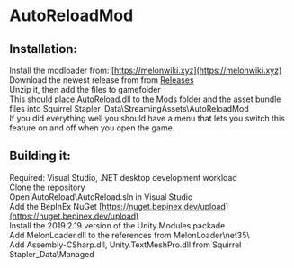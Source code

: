 # AutoReloadMod
## Installation:  
Install the modloader from: [https://melonwiki.xyz](https://melonwiki.xyz)  
Download the newest release from from [Releases](https://github.com/staplerofsquirrels/AutoReloadMod/releases/latest/)  
Unzip it, then add the files to gamefolder  
This should place AutoReload.dll to the Mods folder and the asset bundle files into Squirrel Stapler_Data\StreamingAssets\AutoReloadMod  
If you did everything well you should have a menu that lets you switch this feature on and off when you open the game.  

## Building it:
Required: Visual Studio, .NET desktop development workload  
Clone the repository  
Open AutoReload\AutoReload.sln in Visual Studio  
Add the BepInEx NuGet [https://nuget.bepinex.dev/upload](https://nuget.bepinex.dev/upload)  
Install the 2019.2.19 version of the Unity.Modules packade  
Add MelonLoader.dll to the references from MelonLoader\net35\  
Add Assembly-CSharp.dll, Unity.TextMeshPro.dll from Squirrel Stapler_Data\Managed  
